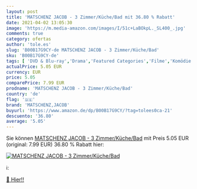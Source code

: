 ```yaml
---
layout: post
title: 'MATSCHENZ JACOB - 3 Zimmer/Küche/Bad mit 36.80 % Rabatt'
date: 2021-04-02 13:05:30
image: 'https://m.media-amazon.com/images/I/51c+LaBOkpL._SL400_.jpg'
comments: true
category: ofertas
author: 'tole.es'
slug: 'B00B17G9CY-de MATSCHENZ JACOB - 3 Zimmer/Küche/Bad'
sku: 'B00B17G9CY-de'
tags: [ 'DVD & Blu-ray','Drama','Featured Categories','Filme','Komödie & Unterhaltung','matschenz,jacob', ]
actualPrice: 5.05 EUR
currency: EUR
price: 5.05
comparePrice: 7.99 EUR
prodname: 'MATSCHENZ JACOB - 3 Zimmer/Küche/Bad'
country: 'de'
flag: '🇩🇪'
brand: 'MATSCHENZ,JACOB'
buyurl: 'https://www.amazon.de/dp/B00B17G9CY/?tag=tolees0ca-21'
descuento: '36.80'
average: '5.05'
---
```


Sie können [MATSCHENZ JACOB - 3 Zimmer/Küche/Bad](https://www.amazon.de/dp/B00B17G9CY/?tag=tolees0ca-21) mit Preis 5.05 EUR (original: 7.99 EUR) 36.80 % Rabatt hier:

[![MATSCHENZ JACOB - 3 Zimmer/Küche/Bad](https://m.media-amazon.com/images/I/51c+LaBOkpL._SL400_.jpg)](https://www.amazon.de/dp/B00B17G9CY/?tag=tolees0ca-21)

ℹ️:


[🛒 Hier!!](https://www.amazon.de/dp/B00B17G9CY/?tag=tolees0ca-21)
